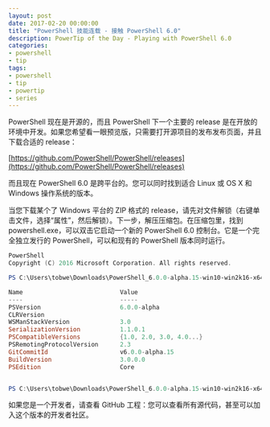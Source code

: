 ```yaml
---
layout: post
date: 2017-02-20 00:00:00
title: "PowerShell 技能连载 - 接触 PowerShell 6.0"
description: PowerTip of the Day - Playing with PowerShell 6.0
categories:
- powershell
- tip
tags:
- powershell
- tip
- powertip
- series
---
```

PowerShell 现在是开源的，而且 PowerShell 下一个主要的 release 是在开放的环境中开发。如果您希望看一眼预览版，只需要打开源项目的发布发布页面，并且下载合适的 release：

[https://github.com/PowerShell/PowerShell/releases](https://github.com/PowerShell/PowerShell/releases)

而且现在 PowerShell 6.0 是跨平台的。您可以同时找到适合 Linux 或 OS X 和 Windows 操作系统的版本。

当您下载某个了 Windows 平台的 ZIP 格式的 release，请先对文件解锁（右键单击文件，选择“属性”，然后解锁）。下一步，解压压缩包。在压缩包里，找到 powershell.exe，可以双击它启动一个新的 PowerShell 6.0 控制台。它是一个完全独立发行的 PowerShell，可以和现有的 PowerShell 版本同时运行。

```powershell
PowerShell
Copyright (C) 2016 Microsoft Corporation. All rights reserved.

PS C:\Users\tobwe\Downloads\PowerShell_6.0.0-alpha.15-win10-win2k16-x64> $PSVersionTable

Name                           Value
----                           -----
PSVersion                      6.0.0-alpha
CLRVersion
WSManStackVersion              3.0
SerializationVersion           1.1.0.1
PSCompatibleVersions           {1.0, 2.0, 3.0, 4.0...}
PSRemotingProtocolVersion      2.3
GitCommitId                    v6.0.0-alpha.15
BuildVersion                   3.0.0.0
PSEdition                      Core


PS C:\Users\tobwe\Downloads\PowerShell_6.0.0-alpha.15-win10-win2k16-x64>
```

如果您是一个开发者，请查看 GitHub 工程：您可以查看所有源代码，甚至可以加入这个版本的开发者社区。

<!--本文国际来源：[Playing with PowerShell 6.0](http://community.idera.com/powershell/powertips/b/tips/posts/playing-with-powershell-6-0)-->
